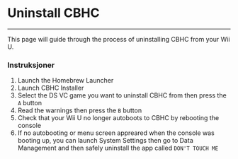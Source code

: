 # Uninstall CBHC
---
This page will guide through the process of uninstalling CBHC from your Wii U.

### Instruksjoner

1. Launch the Homebrew Launcher
1. Launch CBHC Installer
1. Select the DS VC game you want to uninstall CBHC from then press the `A` button
1. Read the warnings then press the `B` button
1. Check that your Wii U no longer autoboots to CBHC by rebooting the console
1. If no autobooting or menu screen appreared when the console was booting up, you can launch System Settings then go to Data Management and then safely uninstall the app called `DON'T TOUCH ME`